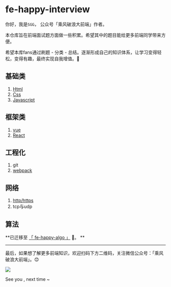 # fe-happy-interview

你好，我是`SGG`， 公众号「乘风破浪大前端」作者。 

本仓库旨在前端面试题方面做一些积累。希望其中的题目能给更多前端同学带来方便。

希望本库fans通过刷题 - 分类 - 总结。逐渐形成自己的知识体系，让学习变得轻松，变得有趣，最终实现自我增值。🚀

## 基础类

1. [Html](https://github.com/szjxxy/fe-happy-interview/blob/master/html.md)
2. [Css](https://github.com/szjxxy/fe-happy-interview/blob/master/css.md)
3. [Javascript](https://github.com/szjxxy/fe-happy-interview/blob/master/javascript.md)

## 框架类

1. [vue](https://github.com/szjxxy/fe-happy-interview/blob/master/vue.md)
2. [React](https://github.com/szjxxy/fe-happy-interview/blob/master/react.md)

## 工程化

1. git
2. [webpack](https://github.com/szjxxy/fe-happy-interview/blob/master/webpack.md)

## 网络

1. [http/https](https://github.com/szjxxy/fe-happy-interview/blob/master/http.md)
2. tcp与udp

## 算法
**已迁移至  [「 fe-happy-algo 」](https://github.com/szjxxy/fe-happy-algo) 🚀。 **



------


最后，如果想了解更多前端知识，欢迎扫码下方二维码，关注微信公众号：「乘风破浪大前端」。😊

![](https://tva1.sinaimg.cn/large/0081Kckwly1gk2rjhye7dj3076076mxm.jpg)

See you , next time ~

